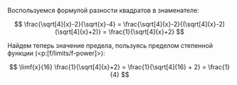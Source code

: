 Воспользуемся формулой разности квадратов в знаменателе:

$$ \frac{\sqrt[4]{x}-2}{\sqrt{x}-4} = \frac{\sqrt[4]{x}-2}{(\sqrt[4]{x}-2)(\sqrt[4]{x}+2)} = \frac{1}{\sqrt[4]{x}+2} $$

Найдем теперь значение предела, пользуясь пределом степенной функции (<p:[f/limits/f-power]>):

$$ \limf{x}{16} \frac{1}{\sqrt[4]{x}+2} = \frac{1}{\sqrt[4]{16} + 2} = \frac{1}{4} $$